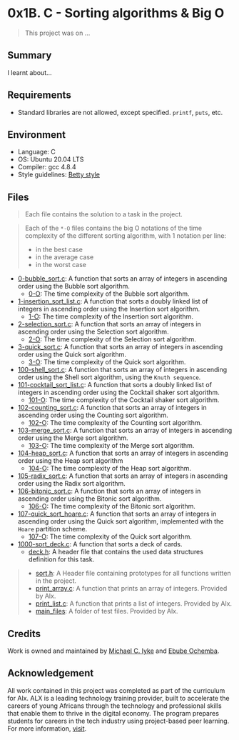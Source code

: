 # 0x1B. C - Sorting algorithms & Big O

> This project was on ...

## Summary

I learnt about...

## Requirements

- Standard libraries are not allowed, except specified. `printf`, `puts`, etc.

## Environment

- Language: C
- OS: Ubuntu 20.04 LTS
- Compiler: gcc 4.8.4
- Style guidelines: [Betty style](https://github.com/holbertonschool/Betty/wiki)

## Files

> Each file contains the solution to a task in the project.

> Each of the `*-O` files contains the big O notations of the time complexity of the different sorting algorithm, with 1 notation per line:
>	- in the best case
>	- in the average case
>	- in the worst case

- [0-bubble_sort.c](https://github.com/Ebube-Ochemba/sorting_algorithms/blob/master/0-bubble_sort.c): A function that sorts an array of integers in ascending order using the Bubble sort algorithm.
	- [0-O](https://github.com/Ebube-Ochemba/sorting_algorithms/blob/master/0-O): The time complexity of the Bubble sort algorithm.
- [1-insertion_sort_list.c](https://github.com/Ebube-Ochemba/sorting_algorithms/blob/master/1-insertion_sort_list.c): A function that sorts a doubly linked list of integers in ascending order using the Insertion sort algorithm.
	- [1-O](https://github.com/Ebube-Ochemba/sorting_algorithms/blob/master/1-O): The time complexity of the Insertion sort algorithm.
- [2-selection_sort.c](https://github.com/Ebube-Ochemba/sorting_algorithms/blob/master/2-selection_sort.c): A function that sorts an array of integers in ascending order using the Selection sort algorithm.
	- [2-O](https://github.com/Ebube-Ochemba/sorting_algorithms/blob/master/2-O): The time complexity of the Selection sort algorithm.
- [3-quick_sort.c](https://github.com/Ebube-Ochemba/sorting_algorithms/blob/master/3-quick_sort.c): A function that sorts an array of integers in ascending order using the Quick sort algorithm.
	- [3-O](https://github.com/Ebube-Ochemba/sorting_algorithms/blob/master/3-O): The time complexity of the Quick sort algorithm.
- [100-shell_sort.c](https://github.com/Ebube-Ochemba/sorting_algorithms/blob/master/100-shell_sort.c): A function that sorts an array of integers in ascending order using the Shell sort algorithm, using the `Knuth sequence`.
- [101-cocktail_sort_list.c](https://github.com/Ebube-Ochemba/sorting_algorithms/blob/master/101-cocktail_sort_list.c): A function that sorts a doubly linked list of integers in ascending order using the Cocktail shaker sort algorithm.
	- [101-O](https://github.com/Ebube-Ochemba/sorting_algorithms/blob/master/101-O): The time complexity of the Cocktail shaker sort algorithm.
- [102-counting_sort.c](https://github.com/Ebube-Ochemba/sorting_algorithms/blob/master/102-counting_sort.c): A function that sorts an array of integers in ascending order using the Counting sort algorithm.
	- [102-O](https://github.com/Ebube-Ochemba/sorting_algorithms/blob/master/102-O): The time complexity of the Counting sort algorithm.
- [103-merge_sort.c](https://github.com/Ebube-Ochemba/sorting_algorithms/blob/master/103-merge_sort.c): A function that sorts an array of integers in ascending order using the Merge sort algorithm.
	- [103-O](https://github.com/Ebube-Ochemba/sorting_algorithms/blob/master/102-O): The time complexity of the Merge sort algorithm.
- [104-heap_sort.c](https://github.com/Ebube-Ochemba/sorting_algorithms/blob/master/104-heap_sort.c): A function that sorts an array of integers in ascending order using the Heap sort algorithm
	- [104-O](https://github.com/Ebube-Ochemba/sorting_algorithms/blob/master/104-O): The time complexity of the Heap sort algorithm.
- [105-radix_sort.c](https://github.com/Ebube-Ochemba/sorting_algorithms/blob/master/105-radix_sort.c): A function that sorts an array of integers in ascending order using the Radix sort algorithm.
- [106-bitonic_sort.c](https://github.com/Ebube-Ochemba/sorting_algorithms/blob/master/106-bitonic_sort.c): A function that sorts an array of integers in ascending order using the Bitonic sort algorithm.
	- [106-O](https://github.com/Ebube-Ochemba/sorting_algorithms/blob/master/106-O): The time complexity of the Bitonic sort algorithm.
- [107-quick_sort_hoare.c](https://github.com/Ebube-Ochemba/sorting_algorithms/blob/master/107-quick_sort_hoare.c): A function that sorts an array of integers in ascending order using the Quick sort algorithm, implemented with the `Hoare` partition scheme.
	- [107-O](https://github.com/Ebube-Ochemba/sorting_algorithms/blob/master/107-O): The time complexity of the Quick sort algorithm.
- [1000-sort_deck.c](https://github.com/Ebube-Ochemba/sorting_algorithms/blob/master/1000-sort_deck.c): A function that sorts a deck of cards.
	- [deck.h](https://github.com/Ebube-Ochemba/sorting_algorithms/blob/master/deck.h): A header file that contains the used data structures definition for this task.

> - [sort.h](https://github.com/Ebube-Ochemba/sorting_algorithms/blob/master/sort.h): A Header file containing prototypes for all functions written in the project.
> - [print_array.c](https://github.com/Ebube-Ochemba/sorting_algorithms/blob/master/print_array.c): A function that prints an array of integers. Provided by Alx.
> - [print_list.c](https://github.com/Ebube-Ochemba/sorting_algorithms/blob/master/print_list.c): A function that prints a list of integers. Provided by Alx.
> - [main_files](https://github.com/Ebube-Ochemba/sorting_algorithms/tree/master/main_files): A folder of test files. Provided by Alx.

## Credits

Work is owned and maintained by [Michael C. Iyke](https://github.com/michaeliyke) and [Ebube Ochemba](https://github.com/Ebube-Ochemba).

## Acknowledgement

All work contained in this project was completed as part of the curriculum for Alx. ALX is a leading technology training provider, built to accelerate the careers of young Africans through the technology and professional skills that enable them to thrive in the digital economy. The program prepares students for careers in the tech industry using project-based peer learning. For more information, [visit](https://www.alxafrica.com/).
